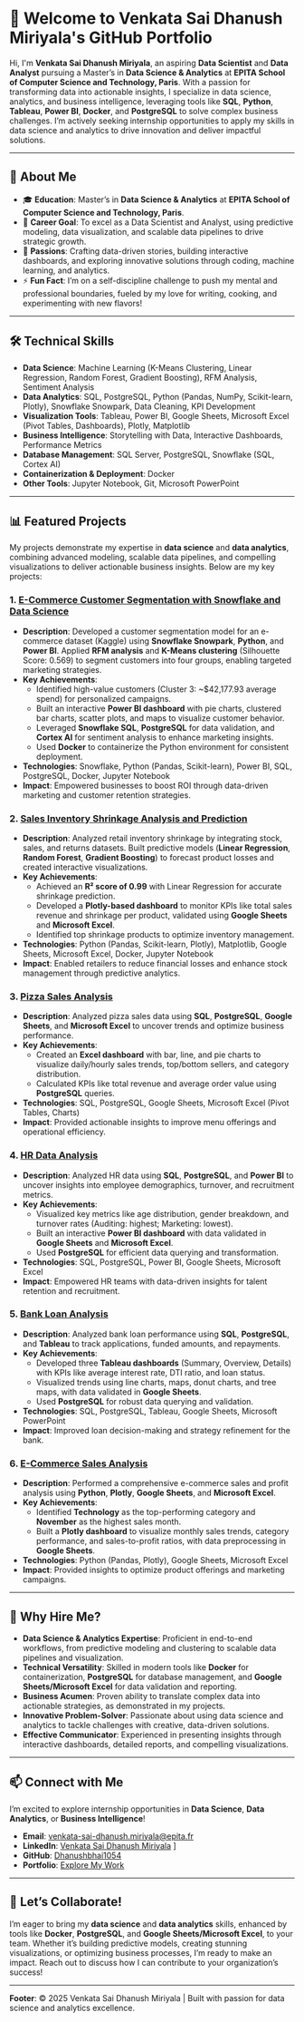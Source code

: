 # 👋 Welcome to Venkata Sai Dhanush Miriyala's GitHub Portfolio

Hi, I'm **Venkata Sai Dhanush Miriyala**, an aspiring **Data Scientist** and **Data Analyst** pursuing a Master’s in **Data Science & Analytics** at **EPITA School of Computer Science and Technology, Paris**. With a passion for transforming data into actionable insights, I specialize in data science, analytics, and business intelligence, leveraging tools like **SQL**, **Python**, **Tableau**, **Power BI**, **Docker**, and **PostgreSQL** to solve complex business challenges. I’m actively seeking internship opportunities to apply my skills in data science and analytics to drive innovation and deliver impactful solutions.

---

## 🚀 About Me

- 🎓 **Education**: Master’s in **Data Science & Analytics** at **EPITA School of Computer Science and Technology, Paris**.
- 💼 **Career Goal**: To excel as a Data Scientist and Analyst, using predictive modeling, data visualization, and scalable data pipelines to drive strategic growth.
- 🌟 **Passions**: Crafting data-driven stories, building interactive dashboards, and exploring innovative solutions through coding, machine learning, and analytics.
- ⚡ **Fun Fact**: I’m on a self-discipline challenge to push my mental and professional boundaries, fueled by my love for writing, cooking, and experimenting with new flavors!

---

## 🛠 Technical Skills

- **Data Science**: Machine Learning (K-Means Clustering, Linear Regression, Random Forest, Gradient Boosting), RFM Analysis, Sentiment Analysis
- **Data Analytics**: SQL, PostgreSQL, Python (Pandas, NumPy, Scikit-learn, Plotly), Snowflake Snowpark, Data Cleaning, KPI Development
- **Visualization Tools**: Tableau, Power BI, Google Sheets, Microsoft Excel (Pivot Tables, Dashboards), Plotly, Matplotlib
- **Business Intelligence**: Storytelling with Data, Interactive Dashboards, Performance Metrics
- **Database Management**: SQL Server, PostgreSQL, Snowflake (SQL, Cortex AI)
- **Containerization & Deployment**: Docker
- **Other Tools**: Jupyter Notebook, Git, Microsoft PowerPoint

---

## 📊 Featured Projects

My projects demonstrate my expertise in **data science** and **data analytics**, combining advanced modeling, scalable data pipelines, and compelling visualizations to deliver actionable business insights. Below are my key projects:

### 1. [E-Commerce Customer Segmentation with Snowflake and Data Science](https://github.com/Dhanushbhai1054/E--Commerce-Customer-Segmentation-with-Snowflake-and-Data-Science)
- **Description**: Developed a customer segmentation model for an e-commerce dataset (Kaggle) using **Snowflake Snowpark**, **Python**, and **Power BI**. Applied **RFM analysis** and **K-Means clustering** (Silhouette Score: 0.569) to segment customers into four groups, enabling targeted marketing strategies.
- **Key Achievements**:
  - Identified high-value customers (Cluster 3: ~$42,177.93 average spend) for personalized campaigns.
  - Built an interactive **Power BI dashboard** with pie charts, clustered bar charts, scatter plots, and maps to visualize customer behavior.
  - Leveraged **Snowflake SQL**, **PostgreSQL** for data validation, and **Cortex AI** for sentiment analysis to enhance marketing insights.
  - Used **Docker** to containerize the Python environment for consistent deployment.
- **Technologies**: Snowflake, Python (Pandas, Scikit-learn), Power BI, SQL, PostgreSQL, Docker, Jupyter Notebook
- **Impact**: Empowered businesses to boost ROI through data-driven marketing and customer retention strategies.

### 2. [Sales Inventory Shrinkage Analysis and Prediction](https://github.com/Dhanushbhai1054/Sales-Inventory-Shrinkage-Analysis-and-Prediction)
- **Description**: Analyzed retail inventory shrinkage by integrating stock, sales, and returns datasets. Built predictive models (**Linear Regression**, **Random Forest**, **Gradient Boosting**) to forecast product losses and created interactive visualizations.
- **Key Achievements**:
  - Achieved an **R² score of 0.99** with Linear Regression for accurate shrinkage prediction.
  - Developed a **Plotly-based dashboard** to monitor KPIs like total sales revenue and shrinkage per product, validated using **Google Sheets** and **Microsoft Excel**.
  - Identified top shrinkage products to optimize inventory management.
- **Technologies**: Python (Pandas, Scikit-learn, Plotly), Matplotlib, Google Sheets, Microsoft Excel, Docker, Jupyter Notebook
- **Impact**: Enabled retailers to reduce financial losses and enhance stock management through predictive analytics.

### 3. [Pizza Sales Analysis](https://github.com/Dhanushbhai1054/Pizza-sales-analysis)
- **Description**: Analyzed pizza sales data using **SQL**, **PostgreSQL**, **Google Sheets**, and **Microsoft Excel** to uncover trends and optimize business performance.
- **Key Achievements**:
  - Created an **Excel dashboard** with bar, line, and pie charts to visualize daily/hourly sales trends, top/bottom sellers, and category distribution.
  - Calculated KPIs like total revenue and average order value using **PostgreSQL** queries.
- **Technologies**: SQL, PostgreSQL, Google Sheets, Microsoft Excel (Pivot Tables, Charts)
- **Impact**: Provided actionable insights to improve menu offerings and operational efficiency.

### 4. [HR Data Analysis](https://github.com/Dhanushbhai1054/HR-data-Analysis)
- **Description**: Analyzed HR data using **SQL**, **PostgreSQL**, and **Power BI** to uncover insights into employee demographics, turnover, and recruitment metrics.
- **Key Achievements**:
  - Visualized key metrics like age distribution, gender breakdown, and turnover rates (Auditing: highest; Marketing: lowest).
  - Built an interactive **Power BI dashboard** with data validated in **Google Sheets** and **Microsoft Excel**.
  - Used **PostgreSQL** for efficient data querying and transformation.
- **Technologies**: SQL, PostgreSQL, Power BI, Google Sheets, Microsoft Excel
- **Impact**: Empowered HR teams with data-driven insights for talent retention and recruitment.

### 5. [Bank Loan Analysis](https://github.com/Dhanushbhai1054/Bank-Loan-Analysis)
- **Description**: Analyzed bank loan performance using **SQL**, **PostgreSQL**, and **Tableau** to track applications, funded amounts, and repayments.
- **Key Achievements**:
  - Developed three **Tableau dashboards** (Summary, Overview, Details) with KPIs like average interest rate, DTI ratio, and loan status.
  - Visualized trends using line charts, maps, donut charts, and tree maps, with data validated in **Google Sheets**.
  - Used **PostgreSQL** for robust data querying and validation.
- **Technologies**: SQL, PostgreSQL, Tableau, Google Sheets, Microsoft PowerPoint
- **Impact**: Improved loan decision-making and strategy refinement for the bank.

### 6. [E-Commerce Sales Analysis](https://github.com/Dhanushbhai1054/Ecommerce-data-analysis)
- **Description**: Performed a comprehensive e-commerce sales and profit analysis using **Python**, **Plotly**, **Google Sheets**, and **Microsoft Excel**.
- **Key Achievements**:
  - Identified **Technology** as the top-performing category and **November** as the highest sales month.
  - Built a **Plotly dashboard** to visualize monthly sales trends, category performance, and sales-to-profit ratios, with data preprocessing in **Google Sheets**.
- **Technologies**: Python (Pandas, Plotly), Google Sheets, Microsoft Excel
- **Impact**: Provided insights to optimize product offerings and marketing campaigns.

---

## 🎯 Why Hire Me?

- **Data Science & Analytics Expertise**: Proficient in end-to-end workflows, from predictive modeling and clustering to scalable data pipelines and visualization.
- **Technical Versatility**: Skilled in modern tools like **Docker** for containerization, **PostgreSQL** for database management, and **Google Sheets/Microsoft Excel** for data validation and reporting.
- **Business Acumen**: Proven ability to translate complex data into actionable strategies, as demonstrated in my projects.
- **Innovative Problem-Solver**: Passionate about using data science and analytics to tackle challenges with creative, data-driven solutions.
- **Effective Communicator**: Experienced in presenting insights through interactive dashboards, detailed reports, and compelling visualizations.

---

## 📫 Connect with Me

I’m excited to explore internship opportunities in **Data Science**, **Data Analytics**, or **Business Intelligence**!

- **Email**: [venkata-sai-dhanush.miriyala@epita.fr](mailto:venkata-sai-dhanush.miriyala@epita.fr)
- **LinkedIn**: [Venkata Sai Dhanush Miriyala](https://www.linkedin.com/in/miriyala/) ]
- **GitHub**: [Dhanushbhai1054](https://github.com/Dhanushbhai1054)
- **Portfolio**: [Explore My Work](https://github.com/Dhanushbhai1054)

---

## 🌟 Let’s Collaborate!

I’m eager to bring my **data science** and **data analytics** skills, enhanced by tools like **Docker**, **PostgreSQL**, and **Google Sheets/Microsoft Excel**, to your team. Whether it’s building predictive models, creating stunning visualizations, or optimizing business processes, I’m ready to make an impact. Reach out to discuss how I can contribute to your organization’s success!

---

**Footer**: © 2025 Venkata Sai Dhanush Miriyala | Built with passion for data science and analytics excellence.
